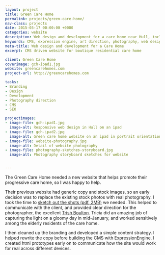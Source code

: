 ```yaml
---
layout: project
title: Green Care Home
permalink: projects/green-care-home/
nav-class: projects
date: 2015-05-17 00:00:00 +0000
categories: website
description: Web design and development for a care home near Hull, including photography and full CMS.
keywords: CMS, expression engine, art direction, photography, web design, web development
meta-title: Web design and development for a Care Home
excerpt: CMS driven website for boutique residential care home

client: Green Care Home
coverimage: gch-ipad1.jpg
website: greencarehomes.com
project-url: http://greencarehomes.com

tasks:
- Branding
- Design
- Development
- Photography direction
- CMS
- SEO

projectimages:
- image-file: gch-ipad1.jpg
  image-alt: Responsive web design in Hull on an ipad
- image-file: gch-ipad2.jpg
  image-alt: Green care home website on an ipad in portrait orientation
- image-file: website-photography.jpg
  image-alt: Detail of website photography
- image-file: photography-sketches-storyboard.jpg
  image-alt: Photography storyboard sketches for website


---
```


The Green Care Home needed a new website that helps promote their progressive care home, so I was happy to help.

Their previous website had generic copy and stock images, so an early decision was to replace the existing stock photos with real photography. I took the time to [sketch out the shots (pdf, 2MB)] we needed. This helped to communicate with the client, and provided clear direction for the photographer, the excellent [Trish Boulton]. Tricia did an amazing job of capturing the light on a gloomy day in mid-January, and worked sensitively among the elderly residents of the care home.

I then cleaned up the branding and developed a simple content strategy. I helped rewrite the copy before building the CMS with ExpressionEngine. I created html prototypes early on to communicate how the site would work for real across different devices.

[sketch out the shots (pdf, 2MB)]: /files/gch-shot-list.pdf 'Green Care Home shot list (pdf)'
[Trish Boulton]: http://www.facetphotography.co.uk/